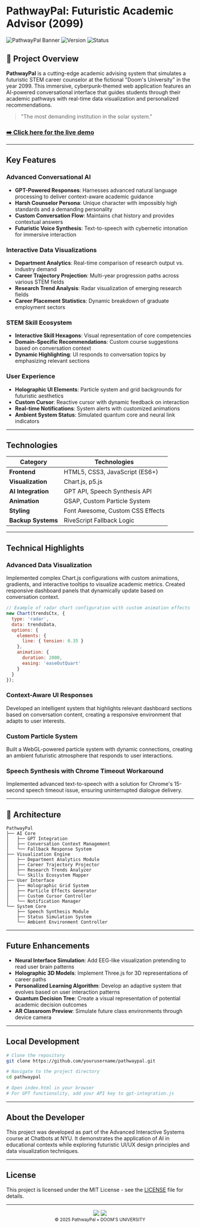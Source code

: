 # PathwayPal: Futuristic Academic Advisor (2099)

![PathwayPal Banner](https://img.shields.io/badge/DOOM'S%20UNIVERSITY-PATHWAYPAL-00ffc8?style=for-the-badge&logo=robot&logoColor=white)
![Version](https://img.shields.io/badge/VERSION-2.0.99-00ffc8?style=flat-square)
![Status](https://img.shields.io/badge/STATUS-OPERATIONAL-00ffc8?style=flat-square)

## 🤖 Project Overview

**PathwayPal** is a cutting-edge academic advising system that simulates a futuristic STEM career counselor at the fictional "Doom's University" in the year 2099. This immersive, cyberpunk-themed web application features an AI-powered conversational interface that guides students through their academic pathways with real-time data visualization and personalized recommendations.

> "The most demanding institution in the solar system."

### [➡️ Click here for the live demo](https://yaakulya123.github.io/D3_Based_Bot/)

---

## Key Features

### Advanced Conversational AI
- **GPT-Powered Responses**: Harnesses advanced natural language processing to deliver context-aware academic guidance
- **Harsh Counselor Persona**: Unique character with impossibly high standards and a demanding personality
- **Custom Conversation Flow**: Maintains chat history and provides contextual answers
- **Futuristic Voice Synthesis**: Text-to-speech with cybernetic intonation for immersive interaction

### Interactive Data Visualizations
- **Department Analytics**: Real-time comparison of research output vs. industry demand
- **Career Trajectory Projection**: Multi-year progression paths across various STEM fields
- **Research Trend Analysis**: Radar visualization of emerging research fields
- **Career Placement Statistics**: Dynamic breakdown of graduate employment sectors

### STEM Skill Ecosystem
- **Interactive Skill Hexagons**: Visual representation of core competencies
- **Domain-Specific Recommendations**: Custom course suggestions based on conversation context
- **Dynamic Highlighting**: UI responds to conversation topics by emphasizing relevant sections

### User Experience
- **Holographic UI Elements**: Particle system and grid backgrounds for futuristic aesthetics
- **Custom Cursor**: Reactive cursor with dynamic feedback on interaction
- **Real-time Notifications**: System alerts with customized animations
- **Ambient System Status**: Simulated quantum core and neural link indicators

---

## Technologies

| Category | Technologies |
|----------|-------------|
| **Frontend** | HTML5, CSS3, JavaScript (ES6+) |
| **Visualization** | Chart.js, p5.js |
| **AI Integration** | GPT API, Speech Synthesis API |
| **Animation** | GSAP, Custom Particle System |
| **Styling** | Font Awesome, Custom CSS Effects |
| **Backup Systems** | RiveScript Fallback Logic |

---

## Technical Highlights

### Advanced Data Visualization
Implemented complex Chart.js configurations with custom animations, gradients, and interactive tooltips to visualize academic metrics. Created responsive dashboard panels that dynamically update based on conversation context.

```javascript
// Example of radar chart configuration with custom animation effects
new Chart(trendsCtx, {
  type: 'radar',
  data: trendsData,
  options: {
    elements: {
      line: { tension: 0.35 }
    },
    animation: {
      duration: 2000,
      easing: 'easeOutQuart'
    }
  }
});
```

### Context-Aware UI Responses
Developed an intelligent system that highlights relevant dashboard sections based on conversation content, creating a responsive environment that adapts to user interests.

### Custom Particle System
Built a WebGL-powered particle system with dynamic connections, creating an ambient futuristic atmosphere that responds to user interactions.

### Speech Synthesis with Chrome Timeout Workaround
Implemented advanced text-to-speech with a solution for Chrome's 15-second speech timeout issue, ensuring uninterrupted dialogue delivery.

---

## 📐 Architecture

```
PathwayPal
├── AI Core
│   ├── GPT Integration
│   ├── Conversation Context Management
│   └── Fallback Response System
├── Visualization Engine
│   ├── Department Analytics Module
│   ├── Career Trajectory Projector
│   ├── Research Trends Analyzer
│   └── Skills Ecosystem Mapper
├── User Interface
│   ├── Holographic Grid System
│   ├── Particle Effects Generator
│   ├── Custom Cursor Controller
│   └── Notification Manager
└── System Core
    ├── Speech Synthesis Module
    ├── Status Simulation System
    └── Ambient Environment Controller
```

---

## Future Enhancements

- **Neural Interface Simulation**: Add EEG-like visualization pretending to read user brain patterns
- **Holographic 3D Models**: Implement Three.js for 3D representations of career paths
- **Personalized Learning Algorithm**: Develop an adaptive system that evolves based on user interaction patterns
- **Quantum Decision Tree**: Create a visual representation of potential academic decision outcomes
- **AR Classroom Preview**: Simulate future class environments through device camera

---

## Local Development

```bash
# Clone the repository
git clone https://github.com/yourusername/pathwaypal.git

# Navigate to the project directory
cd pathwaypal

# Open index.html in your browser
# For GPT functionality, add your API key to gpt-integration.js
```

---

##  About the Developer

This project was developed as part of the Advanced Interactive Systems course at Chatbots at NYU. It demonstrates the application of AI in educational contexts while exploring futuristic UI/UX design principles and data visualization techniques.

---

## License

This project is licensed under the MIT License - see the [LICENSE](LICENSE) file for details.

---

<div align="center">
  <img src="https://img.shields.io/badge/QUANTUM%20CORE-ONLINE-00ffc8?style=for-the-badge&logo=atom&logoColor=white">
  <img src="https://img.shields.io/badge/NEURAL%20DB-LINKED-00ffc8?style=for-the-badge&logo=brain&logoColor=white">
  <br>
  <sub>© 2025 PathwayPal • DOOM'S UNIVERSITY</sub>
</div>
